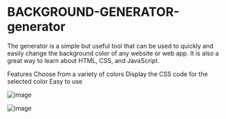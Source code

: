 # BACKGROUND-GENERATOR-generator


The generator is a simple but useful tool that can be used to quickly and easily change the background color of any website or web app. It is also a great way to learn about HTML, CSS, and JavaScript.

Features
Choose from a variety of colors
Display the CSS code for the selected color
Easy to use







![image](https://github.com/ft-prince/BACKGROUND-GENERATOR-generator/assets/128713671/fd7e2aa6-1777-4613-940b-843a15272589)





![image](https://github.com/ft-prince/BACKGROUND-GENERATOR-generator/assets/128713671/63495c5d-533f-4b02-a44b-0d957ee2013f)
